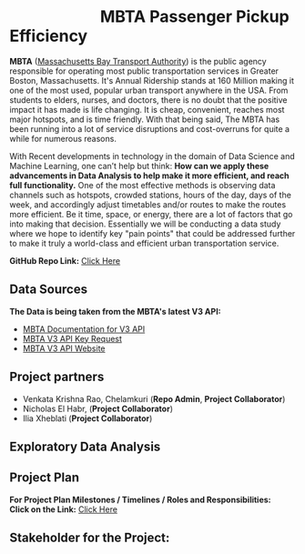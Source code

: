 # &nbsp; &nbsp;&nbsp;&nbsp;&nbsp;&nbsp; &nbsp;&nbsp;&nbsp;&nbsp;&nbsp;&nbsp;&nbsp;&nbsp;&nbsp;&nbsp;&nbsp;&nbsp;&nbsp;&nbsp;&nbsp;&nbsp;MBTA Passenger Pickup Efficiency

**MBTA** ([Massachusetts Bay Transport Authority](https://en.wikipedia.org/wiki/Massachusetts_Bay_Transportation_Authority)) is the public agency responsible for operating most public transportation services in Greater Boston, Massachusetts. It's Annual Ridership stands at 160 Million making it one of the most used, popular urban transport anywhere in the USA. From students to elders, nurses, and doctors, there is no doubt that the positive impact it has made is life changing. It is cheap, convenient, reaches most major hotspots, and is time friendly. With that being said, The MBTA has been running into a lot of service disruptions and cost-overruns for quite a while for numerous reasons.<br>

With Recent developments in technology in the domain of Data Science and Machine Learning, one can’t help but think: **How can we apply these advancements in Data Analysis to help make it more efficient, and reach full functionality.** One of the most effective methods is observing data channels such as hotspots, crowded stations, hours of the day, days of the week, and accordingly adjust timetables and/or routes to make the routes more efficient. Be it time, space, or energy, there are a lot of factors that go into making that decision. Essentially we will be conducting a data study where we hope to identify key "pain points" that could be addressed further to make it truly a world-class and efficient urban transportation service.<br>

**GitHub Repo Link:** [Click Here](https://github.com/kraoNEU/mbta_passenger_pickup_efficiency#goal)

## Data Sources

**The Data is being taken from the MBTA's latest V3 API:**<br>

- [MBTA Documentation for V3 API](https://api-v3.mbta.com/docs/swagger/index.html)
- [MBTA V3 API Key Request](https://api-v3.mbta.com/portal)
- [MBTA V3 API Website](https://www.mbta.com/developers/v3-api)

## Project partners

- Venkata Krishna Rao, Chelamkuri (**Repo Admin**, **Project Collaborator**)
- Nicholas El Habr, (**Project Collaborator**)
- Ilia Xheblati (**Project Collaborator**)

## Exploratory Data Analysis

## Project Plan

**For Project Plan Milestones / Timelines / Roles and Responsibilities:** <br>
**Click on the Link:** [Click Here]()

## Stakeholder for the Project:
